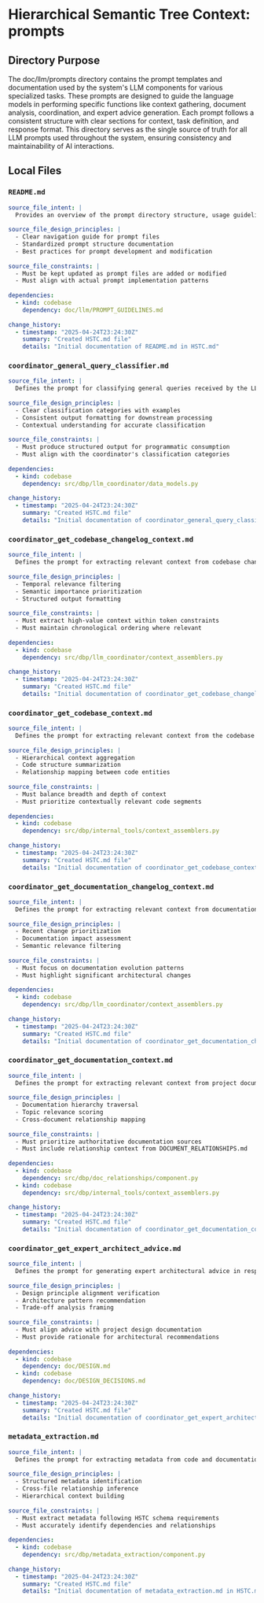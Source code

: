# Hierarchical Semantic Tree Context: prompts

## Directory Purpose
The doc/llm/prompts directory contains the prompt templates and documentation used by the system's LLM components for various specialized tasks. These prompts are designed to guide the language models in performing specific functions like context gathering, document analysis, coordination, and expert advice generation. Each prompt follows a consistent structure with clear sections for context, task definition, and response format. This directory serves as the single source of truth for all LLM prompts used throughout the system, ensuring consistency and maintainability of AI interactions.

## Local Files

### `README.md`
```yaml
source_file_intent: |
  Provides an overview of the prompt directory structure, usage guidelines, and documentation for the prompt format.
  
source_file_design_principles: |
  - Clear navigation guide for prompt files
  - Standardized prompt structure documentation
  - Best practices for prompt development and modification
  
source_file_constraints: |
  - Must be kept updated as prompt files are added or modified
  - Must align with actual prompt implementation patterns
  
dependencies:
  - kind: codebase
    dependency: doc/llm/PROMPT_GUIDELINES.md
  
change_history:
  - timestamp: "2025-04-24T23:24:30Z"
    summary: "Created HSTC.md file"
    details: "Initial documentation of README.md in HSTC.md"
```

### `coordinator_general_query_classifier.md`
```yaml
source_file_intent: |
  Defines the prompt for classifying general queries received by the LLM coordinator to determine appropriate handling.
  
source_file_design_principles: |
  - Clear classification categories with examples
  - Consistent output formatting for downstream processing
  - Contextual understanding for accurate classification
  
source_file_constraints: |
  - Must produce structured output for programmatic consumption
  - Must align with the coordinator's classification categories
  
dependencies:
  - kind: codebase
    dependency: src/dbp/llm_coordinator/data_models.py
  
change_history:
  - timestamp: "2025-04-24T23:24:30Z"
    summary: "Created HSTC.md file"
    details: "Initial documentation of coordinator_general_query_classifier.md in HSTC.md"
```

### `coordinator_get_codebase_changelog_context.md`
```yaml
source_file_intent: |
  Defines the prompt for extracting relevant context from codebase changelogs to inform LLM operations.
  
source_file_design_principles: |
  - Temporal relevance filtering
  - Semantic importance prioritization
  - Structured output formatting
  
source_file_constraints: |
  - Must extract high-value context within token constraints
  - Must maintain chronological ordering where relevant
  
dependencies:
  - kind: codebase
    dependency: src/dbp/llm_coordinator/context_assemblers.py
  
change_history:
  - timestamp: "2025-04-24T23:24:30Z"
    summary: "Created HSTC.md file"
    details: "Initial documentation of coordinator_get_codebase_changelog_context.md in HSTC.md"
```

### `coordinator_get_codebase_context.md`
```yaml
source_file_intent: |
  Defines the prompt for extracting relevant context from the codebase structure and content for LLM operations.
  
source_file_design_principles: |
  - Hierarchical context aggregation
  - Code structure summarization
  - Relationship mapping between code entities
  
source_file_constraints: |
  - Must balance breadth and depth of context
  - Must prioritize contextually relevant code segments
  
dependencies:
  - kind: codebase
    dependency: src/dbp/internal_tools/context_assemblers.py
  
change_history:
  - timestamp: "2025-04-24T23:24:30Z"
    summary: "Created HSTC.md file"
    details: "Initial documentation of coordinator_get_codebase_context.md in HSTC.md"
```

### `coordinator_get_documentation_changelog_context.md`
```yaml
source_file_intent: |
  Defines the prompt for extracting relevant context from documentation changelogs to inform LLM operations.
  
source_file_design_principles: |
  - Recent change prioritization
  - Documentation impact assessment
  - Semantic relevance filtering
  
source_file_constraints: |
  - Must focus on documentation evolution patterns
  - Must highlight significant architectural changes
  
dependencies:
  - kind: codebase
    dependency: src/dbp/llm_coordinator/context_assemblers.py
  
change_history:
  - timestamp: "2025-04-24T23:24:30Z"
    summary: "Created HSTC.md file"
    details: "Initial documentation of coordinator_get_documentation_changelog_context.md in HSTC.md"
```

### `coordinator_get_documentation_context.md`
```yaml
source_file_intent: |
  Defines the prompt for extracting relevant context from project documentation for LLM operations.
  
source_file_design_principles: |
  - Documentation hierarchy traversal
  - Topic relevance scoring
  - Cross-document relationship mapping
  
source_file_constraints: |
  - Must prioritize authoritative documentation sources
  - Must include relationship context from DOCUMENT_RELATIONSHIPS.md
  
dependencies:
  - kind: codebase
    dependency: src/dbp/doc_relationships/component.py
  - kind: codebase
    dependency: src/dbp/internal_tools/context_assemblers.py
  
change_history:
  - timestamp: "2025-04-24T23:24:30Z"
    summary: "Created HSTC.md file"
    details: "Initial documentation of coordinator_get_documentation_context.md in HSTC.md"
```

### `coordinator_get_expert_architect_advice.md`
```yaml
source_file_intent: |
  Defines the prompt for generating expert architectural advice in response to design and implementation questions.
  
source_file_design_principles: |
  - Design principle alignment verification
  - Architecture pattern recommendation
  - Trade-off analysis framing
  
source_file_constraints: |
  - Must align advice with project design documentation
  - Must provide rationale for architectural recommendations
  
dependencies:
  - kind: codebase
    dependency: doc/DESIGN.md
  - kind: codebase
    dependency: doc/DESIGN_DECISIONS.md
  
change_history:
  - timestamp: "2025-04-24T23:24:30Z"
    summary: "Created HSTC.md file"
    details: "Initial documentation of coordinator_get_expert_architect_advice.md in HSTC.md"
```

### `metadata_extraction.md`
```yaml
source_file_intent: |
  Defines the prompt for extracting metadata from code and documentation files to generate HSTC entries.
  
source_file_design_principles: |
  - Structured metadata identification
  - Cross-file relationship inference
  - Hierarchical context building
  
source_file_constraints: |
  - Must extract metadata following HSTC schema requirements
  - Must accurately identify dependencies and relationships
  
dependencies:
  - kind: codebase
    dependency: src/dbp/metadata_extraction/component.py
  
change_history:
  - timestamp: "2025-04-24T23:24:30Z"
    summary: "Created HSTC.md file"
    details: "Initial documentation of metadata_extraction.md in HSTC.md"
